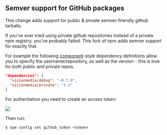 Semver support for GitHub packages
----------------------------------

This change adds support for public & private semver-friendly github tarballs.

  If you've ever tried using private github repositories instead of a private npm registry,
  you've probably failed. This fork of npm adds semver support for exactly that.

  For example the following [component](https://github.com/component/component)-style dependency definitions allow you to specify
  the username/repository, as well as the version - this is true for both public and
  private repos.

```json
"dependencies": {
  "visionmedia/debug": "~0.7.0",
  "visionmedia/private": "1.x"
}
```

For authentiation you need to create an access token:

  ![](https://dl.dropboxusercontent.com/u/6396913/misc/Screen%20Shot%202014-01-22%20at%207.58.55%20PM.png)

Then run:

```
$ npm config set github_token <token>
```

